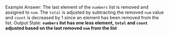 Example Answer:
The last element of the `numbers` list is removed and assigned to `num`. The `total` is adjusted by subtracting the removed `num` value and `count` is decreased by 1 since an element has been removed from the list. 
Output State: **`numbers` list has one less element, `total` and `count` adjusted based on the last removed `num` from the list**